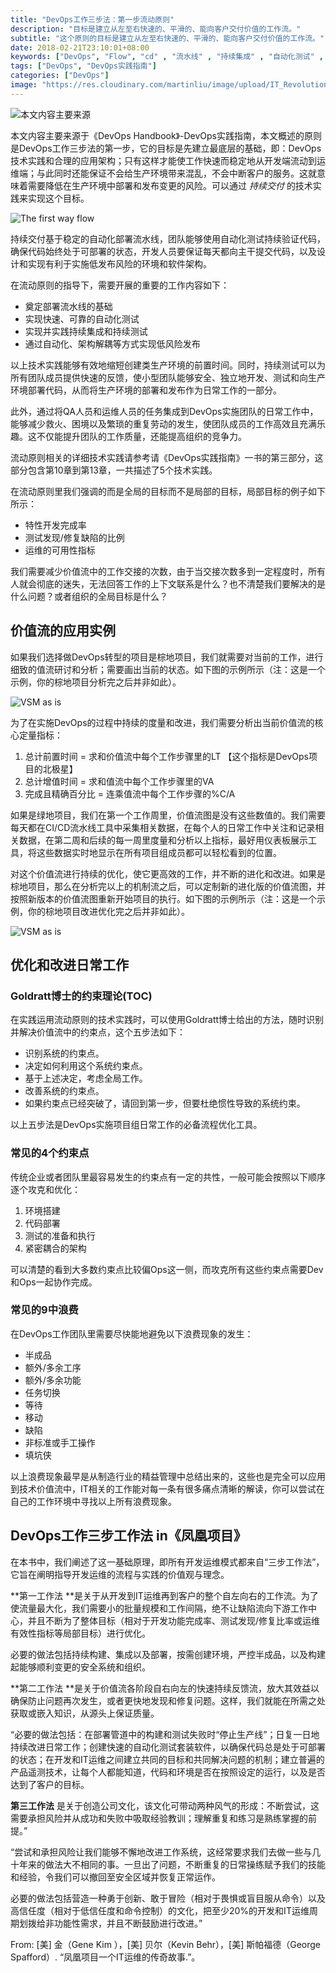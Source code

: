 ```yaml
---
title: "DevOps工作三步法：第一步流动原则"
description: "目标是建立从左至右快速的、平滑的、能向客户交付价值的工作流。"
subtitle: "这个原则的目标是建立从左至右快速的、平滑的、能向客户交付价值的工作流。"
date: 2018-02-21T23:10:01+08:00
keywords: ["DevOps", "Flow", "cd" , "流水线" , "持续集成" , "自动化测试" , "DevOps实践指南"] 
tags: ["DevOps", "DevOps实践指南"]
categories: ["DevOps"]
image: "https://res.cloudinary.com/martinliu/image/upload/IT_Revolution_press.png"
---
```


![本文内容主要来源](https://res.cloudinary.com/martinliu/image/upload/TMNS-book-review-DevOps-1.png)


本文内容主要来源于《DevOps Handbook》-DevOps实践指南，本文概述的原则是DevOps工作三步法的第一步，它的目标是先建立最底层的基础，即：DevOps技术实践和合理的应用架构；只有这样才能使工作快速而稳定地从开发端流动到运维端；与此同时还能保证不会给生产环境带来混乱，不会中断客户的服务。这就意味着需要降低在生产环境中部署和发布变更的风险。可以通过 *持续交付* 的技术实践来实现这个目标。

![The first way flow](https://res.cloudinary.com/martinliu/image/upload/first_way.png)

持续交付基于稳定的自动化部署流水线，团队能够使用自动化测试持续验证代码，确保代码始终处于可部署的状态，开发人员要保证每天都向主干提交代码，以及设计和实现有利于实施低发布风险的环境和软件架构。

在流动原则的指导下，需要开展的重要的工作内容如下：

* 奠定部署流水线的基础
* 实现快速、可靠的自动化测试
* 实现并实践持续集成和持续测试
* 通过自动化、架构解耦等方式实现低风险发布

以上技术实践能够有效地缩短创建类生产环境的前置时间。同时，持续测试可以为所有团队成员提供快速的反馈，使小型团队能够安全、独立地开发、测试和向生产环境部署代码，从而将生产环境的部署和发布作为日常工作的一部分。

此外，通过将QA人员和运维人员的任务集成到DevOps实施团队的日常工作中，能够减少救火、困境以及繁琐的重复劳动的发生，使团队成员的工作高效且充满乐趣。这不仅能提升团队的工作质量，还能提高组织的竞争力。

流动原则相关的详细技术实践请参考请《DevOps实践指南》一书的第三部分，这部分包含第10章到第13章，一共描述了5个技术实践。


在流动原则里我们强调的而是全局的目标而不是局部的目标，局部目标的例子如下所示：

* 特性开发完成率
* 测试发现/修复缺陷的比例
* 运维的可用性指标

我们需要减少价值流中的工作交接的次数，由于当交接次数多到一定程度时，所有人就会彻底的迷失，无法回答工作的上下文联系是什么？也不清楚我们要解决的是什么问题？或者组织的全局目标是什么？

## 价值流的应用实例

如果我们选择做DevOps转型的项目是棕地项目，我们就需要对当前的工作，进行细致的值流研讨和分析；需要画出当前的状态。如下图的示例所示（注：这是一个示例，你的棕地项目分析完之后并非如此）。

![VSM as is](https://res.cloudinary.com/martinliu/image/upload/VSM-As-Is.jpg)

为了在实施DevOps的过程中持续的度量和改进，我们需要分析出当前价值流的核心定量指标：

1. 总计前置时间 = 求和价值流中每个工作步骤里的LT 【这个指标是DevOps项目的北极星】
2. 总计增值时间 = 求和值流中每个工作步骤里的VA
3. 完成且精确百分比 = 连乘值流中每个工作步骤的%C/A

如果是绿地项目，我们在第一个工作周里，价值流图是没有这些数值的。我们需要每天都在CI/CD流水线工具中采集相关数据，在每个人的日常工作中关注和记录相关数据，在第二周和后续的每一周里度量和分析以上指标，最好用仪表板展示工具，将这些数据实时地显示在所有项目组成员都可以轻松看到的位置。

对这个价值流进行持续的优化，使它更高效的工作，并不断的进化和改进。如果是棕地项目，那么在分析完以上的机制流之后，可以定制新的进化版的价值流图，并按照新版本的价值流图重新开始项目的执行。如下图的示例所示（注：这是一个示例，你的棕地项目改进优化完之后并非如此）。

![VSM as is](https://res.cloudinary.com/martinliu/image/upload/VSM-To-Be.jpg)

## 优化和改进日常工作

### Goldratt博士的约束理论(TOC)

在实践运用流动原则的技术实践时，可以使用Goldratt博士给出的方法，随时识别并解决价值流中的约束点，这个五步法如下：

* 识别系统的约束点。
* 决定如何利用这个系统约束点。
* 基于上述决定，考虑全局工作。
* 改善系统的约束点。
* 如果约束点已经突破了，请回到第一步，但要杜绝惯性导致的系统约束。

以上五步法是DevOps实施项目组日常工作的必备流程优化工具。

### 常见的4个约束点 

传统企业或者团队里最容易发生的约束点有一定的共性，一般可能会按照以下顺序逐个攻克和优化：

1. 环境搭建
2. 代码部署
3. 测试的准备和执行
4. 紧密耦合的架构

可以清楚的看到大多数约束点比较偏Ops这一侧，而攻克所有这些约束点需要Dev和Ops一起协作完成。

### 常见的9中浪费

在DevOps工作团队里需要尽快能地避免以下浪费现象的发生：

* 半成品
* 额外/多余工序
* 额外/多余功能
* 任务切换
* 等待
* 移动
* 缺陷
* 非标准或手工操作
* 填坑侠

以上浪费现象最早是从制造行业的精益管理中总结出来的，这些也是完全可以应用到技术价值流中，IT相关的工作能对每一条有很多痛点清晰的解读，你可以尝试在自己的工作环境中寻找以上所有浪费现象。

## DevOps工作三步工作法 in《凤凰项目》

在本书中，我们阐述了这一基础原理，即所有开发运维模式都来自“三步工作法”，它旨在阐明指导开发运维的流程与实践的价值观与理念。

**第一工作法 **是关于从开发到IT运维再到客户的整个自左向右的工作流。为了使流量最大化，我们需要小的批量规模和工作间隔，绝不让缺陷流向下游工作中心，并且不断为了整体目标（相对于开发功能完成率、测试发现/修复比率或运维有效性指标等局部目标）进行优化。

必要的做法包括持续构建、集成以及部署，按需创建环境，严控半成品，以及构建起能够顺利变更的安全系统和组织。

**第二工作法 **是关于价值流各阶段自右向左的快速持续反馈流，放大其效益以确保防止问题再次发生，或者更快地发现和修复问题。这样，我们就能在所需之处获取或嵌入知识，从源头上保证质量。

“必要的做法包括：在部署管道中的构建和测试失败时“停止生产线”；日复一日地持续改进日常工作；创建快速的自动化测试套装软件，以确保代码总是处于可部署的状态；在开发和IT运维之间建立共同的目标和共同解决问题的机制；建立普遍的产品遥测技术，让每个人都能知道，代码和环境是否在按照设定的运行，以及是否达到了客户的目标。

**第三工作法** 是关于创造公司文化，该文化可带动两种风气的形成：不断尝试，这需要承担风险并从成功和失败中吸取经验教训；理解重复和练习是熟练掌握的前提。”

“尝试和承担风险让我们能够不懈地改进工作系统，这经常要求我们去做一些与几十年来的做法大不相同的事。一旦出了问题，不断重复的日常操练赋予我们的技能和经验，令我们可以撤回至安全区域并恢复正常运作。

必要的做法包括营造一种勇于创新、敢于冒险（相对于畏惧或盲目服从命令）以及高信任度（相对于低信任度和命令控制）的文化，把至少20%的开发和IT运维周期划拨给非功能性需求，并且不断鼓励进行改进。”

 From: [美] 金（Gene Kim ），[美] 贝尔（Kevin Behr），[美] 斯帕福德（George Spafford）. “凤凰项目一个IT运维的传奇故事.”。

